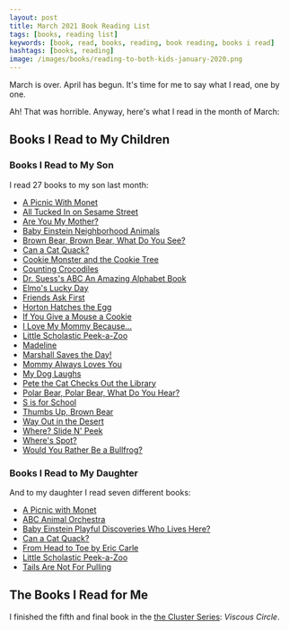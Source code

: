 ```yaml
---
layout: post
title: March 2021 Book Reading List
tags: [books, reading list]
keywords: [book, read, books, reading, book reading, books i read]
hashtags: [books, reading]
image: /images/books/reading-to-both-kids-january-2020.png
---
```


March is over. April has begun. It's time for me to say what I read, one by one.

Ah! That was horrible. Anyway, here's what I read in the month of March:

## Books I Read to My Children

### Books I Read to My Son

I read 27 books to my son last month:

* [A Picnic With Monet](https://affiliates.abebooks.com/c/2462910/77416/2029?u=https://www.abebooks.com/products/isbn/9780811840460/30827545689)
* [All Tucked In on Sesame Street](https://affiliates.abebooks.com/c/2462910/77416/2029?u=https://www.abebooks.com/products/isbn/9781492671381/30874540910)
* [Are You My Mother?](https://affiliates.abebooks.com/c/2462910/77416/2029?u=https://www.abebooks.com/products/isbn/9780679890478/30651710627)
* [Baby Einstein Neighborhood Animals](https://affiliates.abebooks.com/c/2462910/77416/2029?u=https://www.abebooks.com/products/isbn/9780786808069/30770693884)
* [Brown Bear, Brown Bear, What Do You See?](https://affiliates.abebooks.com/c/2462910/77416/2029?u=https://www.abebooks.com/products/isbn/9780805047905/30665701182)
* [Can a Cat Quack?](https://affiliates.abebooks.com/c/2462910/77416/2029?u=https://www.abebooks.com/products/isbn/9781403760159/18465662098)
* [Cookie Monster and the Cookie Tree](https://affiliates.abebooks.com/c/2462910/77416/2029?u=https://www.abebooks.com/products/isbn/9780307010308/30726219404)
* [Counting Crocodiles](https://affiliates.abebooks.com/c/2462910/77416/2029?u=https://www.abebooks.com/products/isbn/9780152163563/30782857205)
* [Dr. Suess's ABC An Amazing Alphabet Book](https://affiliates.abebooks.com/c/2462910/77416/2029?u=https://www.abebooks.com/products/isbn/9780679882817/30651710639)
* [Elmo's Lucky Day](https://affiliates.abebooks.com/c/2462910/77416/2029?u=https://www.abebooks.com/products/isbn/9780593122471/30876051040)
* [Friends Ask First](https://affiliates.abebooks.com/c/2462910/77416/2029?u=https://www.abebooks.com/products/isbn/9781534440524/30368187284)
* [Horton Hatches the Egg](https://affiliates.abebooks.com/c/2462910/77416/2029?u=https://www.abebooks.com/products/isbn/9780394800776/30875656391)
* [If You Give a Mouse a Cookie](https://affiliates.abebooks.com/c/2462910/77416/2029?u=https://www.abebooks.com/products/isbn/9780590402330)
* [I Love My Mommy Because...](https://affiliates.abebooks.com/c/2462910/77416/2029?u=https://www.abebooks.com/products/isbn/9780525472476/30631901817)
* [Little Scholastic Peek-a-Zoo](https://affiliates.abebooks.com/c/2462910/77416/2029?u=https://www.abebooks.com/products/isbn/9780439021548/30663280506)
* [Madeline](https://affiliates.abebooks.com/c/2462910/77416/2029?u=https://www.abebooks.com/products/isbn/9780140564396)
* [Marshall Saves the Day!](https://affiliates.abebooks.com/c/2462910/77416/2029?u=https://www.abebooks.com/products/isbn/9781474845021/30117705852)
* [Mommy Always Loves You](https://affiliates.abebooks.com/c/2462910/77416/2029?u=https://www.abebooks.com/products/isbn/9780794403812/30738138437)
* [My Dog Laughs](https://affiliates.abebooks.com/c/2462910/77416/2029?u=https://www.abebooks.com/products/isbn/9780399173851/30661428238)
* [Pete the Cat Checks Out the Library](https://affiliates.abebooks.com/c/2462910/77416/2029?u=https://www.abebooks.com/products/isbn/9780062675323/30795812060)
* [Polar Bear, Polar Bear, What Do You Hear?](https://affiliates.abebooks.com/c/2462910/77416/2029?u=https://www.abebooks.com/products/isbn/9780805053883/30615950943)
* [S is for School](https://affiliates.abebooks.com/c/2462910/77416/2029?u=https://www.abebooks.com/products/isbn/9780593173763/30660068608)
* [Thumbs Up, Brown Bear](https://affiliates.abebooks.com/c/2462910/77416/2029?u=https://www.abebooks.com/products/isbn/9781479557943/30598952310)
* [Way Out in the Desert](https://affiliates.abebooks.com/c/2462910/77416/2029?u=https://www.abebooks.com/products/isbn/9780873586870/30662517058)
* [Where? Slide N' Peek](https://affiliates.abebooks.com/c/2462910/77416/2029?u=https://www.abebooks.com/products/isbn/9781934650714/30666498943)
* [Where's Spot?](https://affiliates.abebooks.com/c/2462910/77416/2029?u=https://www.abebooks.com/products/isbn/9780399240461/30665664413)
* [Would You Rather Be a Bullfrog?](https://affiliates.abebooks.com/c/2462910/77416/2029?u=https://www.abebooks.com/products/isbn/9780394831282/30874534192)

### Books I Read to My Daughter

And to my daughter I read seven different books:

* [A Picnic with Monet](https://affiliates.abebooks.com/c/2462910/77416/2029?u=https://www.abebooks.com/products/isbn/9780811840460/30827545689)
* [ABC Animal Orchestra](https://affiliates.abebooks.com/c/2462910/77416/2029?u=https://www.abebooks.com/products/isbn/9781606850541/30652327395)
* [Baby Einstein Playful Discoveries Who Lives Here?](https://affiliates.abebooks.com/c/2462910/77416/2029?u=https://www.abebooks.com/products/isbn/9780439912570)
* [Can a Cat Quack?](https://affiliates.abebooks.com/c/2462910/77416/2029?u=https://www.abebooks.com/products/isbn/9781403760159/18465662098)
* [From Head to Toe by Eric Carle](https://affiliates.abebooks.com/c/2462910/77416/2029?u=https://www.abebooks.com/products/isbn/9780694013012/30685520783)
* [Little Scholastic Peek-a-Zoo](https://affiliates.abebooks.com/c/2462910/77416/2029?u=https://www.abebooks.com/products/isbn/9780439021548/30663280506)
* [Tails Are Not For Pulling](https://affiliates.abebooks.com/c/2462910/77416/2029?u=https://www.abebooks.com/products/isbn/9781575421810/30667396161)

## The Books I Read for Me

I finished the fifth and final book in the [the Cluster Series](https://www.amazon.com/gp/product/B07G2235FK/?tag=hendrixjoseph-20): *Viscous Circle*.